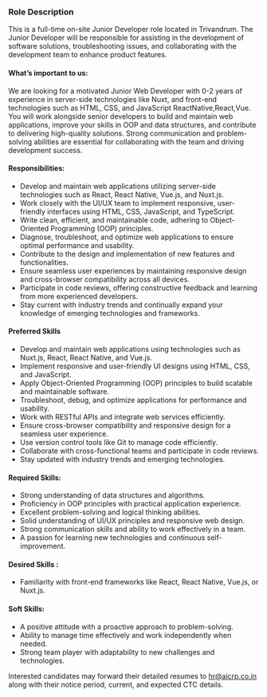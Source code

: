 ### Role Description

This is a full-time on-site Junior Developer role located in Trivandrum. The Junior Developer will be responsible for assisting in the development of software solutions, troubleshooting issues, and collaborating with the development team to enhance product features.

#### What’s important to us:

We are looking for a motivated Junior Web Developer with 0-2 years of experience in server-side technologies like Nuxt, and front-end technologies such as HTML, CSS, and JavaScript ReactNative,React,Vue. You will work alongside senior developers to build and maintain web applications, improve your skills in OOP and data structures, and contribute to delivering high-quality solutions. Strong communication and problem-solving abilities are essential for collaborating with the team and driving development success.

#### Responsibilities:

 * Develop and maintain web applications utilizing server-side technologies such as React, React Native, Vue.js, and Nuxt.js.
 * Work closely with the UI/UX team to implement responsive, user-friendly interfaces using HTML, CSS, JavaScript, and TypeScript.
 * Write clean, efficient, and maintainable code, adhering to Object-Oriented Programming (OOP) principles.
 * Diagnose, troubleshoot, and optimize web applications to ensure optimal performance and usability.
 * Contribute to the design and implementation of new features and functionalities.
 * Ensure seamless user experiences by maintaining responsive design and cross-browser compatibility across all devices.
 * Participate in code reviews, offering constructive feedback and learning from more experienced developers.
 * Stay current with industry trends and continually expand your knowledge of emerging technologies and frameworks.

#### Preferred Skills

* Develop and maintain web applications using technologies such as Nuxt.js, React, React Native, and Vue.js.
* Implement responsive and user-friendly UI designs using HTML, CSS, and JavaScript.
* Apply Object-Oriented Programming (OOP) principles to build scalable and maintainable software.
* Troubleshoot, debug, and optimize applications for performance and usability.
* Work with RESTful APIs and integrate web services efficiently.
* Ensure cross-browser compatibility and responsive design for a seamless user experience.
* Use version control tools like Git to manage code efficiently.
* Collaborate with cross-functional teams and participate in code reviews.
* Stay updated with industry trends and emerging technologies.
    
#### Required Skills:
    
* Strong understanding of data structures and algorithms.
* Proficiency in OOP principles with practical application experience.
* Excellent problem-solving and logical thinking abilities.
* Solid understanding of UI/UX principles and responsive web design.
* Strong communication skills and ability to work effectively in a team.
* A passion for learning new technologies and continuous self-improvement.
    
#### Desired Skills :
    
* Familiarity with front-end frameworks like React, React Native, Vue.js, or Nuxt.js.
    
#### Soft Skills:
    
* A positive attitude with a proactive approach to problem-solving.
* Ability to manage time effectively and work independently when needed.
* Strong team player with adaptability to new challenges and technologies.

Interested candidates may forward their detailed resumes to hr@aicrp.co.in along with their notice period, current, and expected CTC details.

